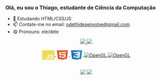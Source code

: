 ### Olá, eu sou o Thiago, estudante de Ciência da Computação

- 🌱 Estudando HTML/CSS/JS
- 📫 Contate-me no email: odethidesenvolve@gmail.com
- 😄 Pronouns: ele/dele

<div align="center">
  <a href="www.linkedin.com/in/oDethi">
  <img height="180em" src="https://github-readme-stats.vercel.app/api?username=oDethie&show_icons=true&theme=dark&include_all_commits=true&count_private=true"/>
  <img height="180em" src="https://github-readme-stats.vercel.app/api/top-langs/?username=odethie&layout=compact&langs_count=7&theme=dark"/>
</div>
  
  <div align="center"><br>
  <img align="center" alt="Js" height="30" width="40" src="https://raw.githubusercontent.com/devicons/devicon/master/icons/javascript/javascript-plain.svg">
  <img align="center" alt="HTML" height="30" width="40" src="https://raw.githubusercontent.com/devicons/devicon/master/icons/html5/html5-original.svg">
  <img align="center" alt="CSS" height="30" width="40" src="https://raw.githubusercontent.com/devicons/devicon/master/icons/css3/css3-original.svg">
  <img align="center" alt="OpenGL" heigth="30" width="40" src="https://cdn.jsdelivr.net/gh/devicons/devicon/icons/c/c-original.svg">
  <img align="center" alt="OpenGL" heigth="30" width="40" src="https://cdn.jsdelivr.net/gh/devicons/devicon/icons/opengl/opengl-original.svg">
</div>
  
  ##
  
  <div align="center">
  <a href = "mailto:odethidesenvolve@gmail.com"><img src="https://img.shields.io/badge/-Gmail-%23333?style=for-the-badge&logo=gmail&logoColor=white" target="_blank"></a>
  <a href="https://www.linkedin.com/in/thiago-dias-16801721b/" target="_blank"><img src="https://img.shields.io/badge/-LinkedIn-%230077B5?style=for-the-badge&logo=linkedin&logoColor=white" target="_blank"></a> 
  </div>
